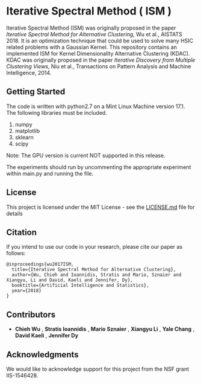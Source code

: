 # Iterative Spectral Method ( ISM ) 

Iterative Spectral Method (ISM) was originally proposed in the paper *Iterative Spectral Method for Alternative Clustering*, Wu et al., AISTATS 2018. It is an optimization technique that could be used to solve many HSIC related problems with a Gaussian Kernel. This repository contains an implemented ISM for Kernel Dimensionality Alternative Clustering (KDAC). KDAC was originally proposed in the paper *Iterative Discovery from Multiple Clustering Views*, Niu et al., Transactions on Pattern Analysis and Machine Intelligence, 2014.




## Getting Started

The code is written with python2.7 on a Mint Linux Machine version 17.1. 
The following libraries must be included.

  1. numpy
  2. matplotlib
  3. sklearn
  4. scipy
  
Note: The GPU version is current NOT supported in this release. 

The experiments should run by uncommenting the appropriate experiment within main.py and running the file. 



## License

This project is licensed under the MIT License - see the [LICENSE.md](https://github.com/neu-spiral/ISM/blob/master/LICENSE) file for details



## Citation
If you intend to use our code in your research, please cite our paper as follows:
```
@inproceedings{wu2017ISM,
  title={Iterative Spectral Method for Alternative Clustering},
  author={Wu, Chieh and Ioannidis, Stratis and Mario, Sznaier and Xiangyu, Li and David, Kaeli and Jennifer, Dy},
  booktitle={Artificial Intelligence and Statistics},
  year={2018}
}
```


## Contributors

* **Chieh Wu** , **Stratis Ioannidis** , **Mario Sznaier** , **Xiangyu Li** , **Yale Chang** , **David Kaeli** , **Jennifer Dy**

## Acknowledgments

We would like to acknowledge support for this project from the NSF grant IIS-1546428.
